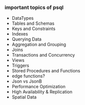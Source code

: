 ### important topics of psql
- DataTypes
- Tables and Schemas
- Keys and Constraints
- Indexes
- Querying Data
- Aggregation and Grouping 
- Joins
- Transactions and Concurrency
- Views
- Triggers
- Stored Procedures and Functions
- edge functions?
- Json vs JsonB
- Performance Optimization
- High Availability & Replication
- Spatial Data